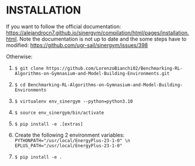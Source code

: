 # INSTALLATION

If you want to follow the official documentation: https://alejandrocn7.github.io/sinergym/compilation/html/pages/installation.html.
Note the documentation is not up to date and the some steps have to modified: https://github.com/ugr-sail/sinergym/issues/398

Otherwise:

1. ``$ git clone https://github.com/LorenzoBianchi02/Benchmarking-RL-Algorithms-on-Gymnasium-and-Model-Building-Environments.git``

2. ``$ cd Benchmarking-RL-Algorithms-on-Gymnasium-and-Model-Building-Environments``

3. ``$ virtualenv env_sinergym --python=python3.10``

4. ``$ source env_sinergym/bin/activate``

5. ``$ pip install -e .[extras]``

6. Create the following 2 environment variables:
``PYTHONPATH="/usr/local/EnergyPlus-23-1-0" \n EPLUS_PATH="/usr/local/EnergyPlus-23-1-0"``

7. ``$ pip install -e .``
